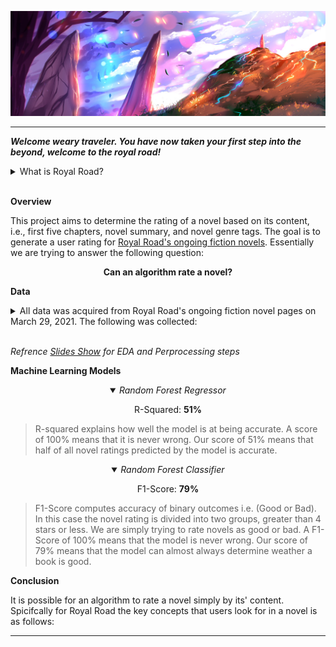 ![Royal Road](img/rrlogo.jpg)

---

***Welcome weary traveler. You have now taken your first step into the beyond, welcome to the royal road!***

<details>

 <summary>What is Royal Road?</summary>

 > [Royal Road®](https://www.royalroad.com/home) is the home of web novels and fan fiction! In their amazing community, you can find various talented individuals who write as a hobby or even professionally, artists who create art for them, and many, many readers who provide valuable feedback and encouragement.

</details>
<br />

**Overview**

This project aims to determine the rating of a novel based on its content, i.e., first five chapters, novel summary, and novel genre tags. The goal is to generate a user rating for [Royal Road's ongoing fiction novels](https://www.royalroad.com/fictions/active-popular). Essentially we are trying to answer the following question:

<div align="center"> <b> Can an algorithm rate a novel? </b> </div>

**Data**

<details>

<summary> All data was acquired from Royal Road's ongoing fiction novel pages on March 29, 2021. The following was collected:
</summary>

Total Collected :|2719|  |       |
:---------:|:-------:|:---------:|:------------:|
Titles| Genres|Followers|Number of Pages|
Number of Chapters|Chapter 1 | Chapter 2| Chapter 3|
Chapter 4 | Chapter 5| Date Last Updated| Number of Views|
Rating |

</details display="none">
<br />

*Refrence [Slides Show](https://www.google.com/) for EDA and Perprocessing steps*

**Machine Learning Models**

<div align="center">
<details open>
<summary><i>Random Forest Regressor</i></summary>

R-Squared: **51%**

<div align="left">

> R-squared explains how well the model is at being accurate. A score of 100% means that it is never wrong. Our score of 51% means that half of all novel ratings predicted by the model is accurate.
</div>

</details>

</div>

<div align="center">
<details open>
<summary><i>Random Forest Classifier</i></summary>

F1-Score: **79%**

<div align="left">

> F1-Score computes accuracy of binary outcomes i.e. (Good or Bad). In this case the novel rating is divided into two groups, greater than 4 stars or less. We are simply trying to rate novels as good or bad. A F1-Score of 100% means that the model is never wrong. Our score of 79% means that the model can almost always determine weather a book is good.

</div>
</details>
</div>

**Conclusion**

It is possible for an algorithm to rate a novel simply by its' content. Spicifcally for Royal Road the key concepts that users look for in a novel is as follows:



---
